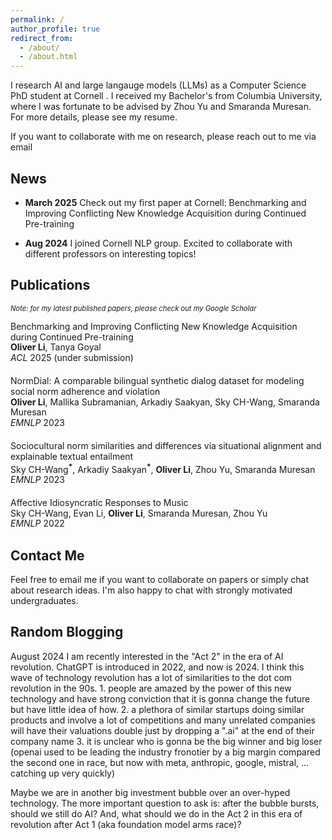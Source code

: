```yaml
---
permalink: /
author_profile: true
redirect_from: 
  - /about/
  - /about.html
---
```

I research AI and large langauge models (LLMs) as a Computer Science PhD student at <a href="https://www.cornell.edu/" style="text-decoration:none">Cornell</a> . I received my Bachelor's from <a href="https://www.columbia.edu/" style="text-decoration:none">Columbia University</a>, where I was fortunate to be advised by <a href="https://www.cs.columbia.edu/~zhouyu/" style="text-decoration:none">Zhou Yu</a> and <a href="https://www.cs.columbia.edu/~smara/" style="text-decoration:none">Smaranda Muresan</a>. For more details, please see my <a href="/files/Aochong_Li_Resume.pdf" style="text-decoration:none">resume</a>.

If you want to collaborate with me on research, please reach out to me via <a href="al2644@cornell.edu" style="text-decoration:none"> email</a>

News
------
* **March 2025** Check out my first paper at Cornell: <a href="/files/Knowledge_Conflicts_in_Language_Models__Continual_Learning_preprint.pdf" style="text-decoration:none">Benchmarking and Improving Conflicting New Knowledge Acquisition during Continued Pre-training</a><br>

* **Aug 2024** I joined Cornell NLP group. Excited to collaborate with different professors on interesting topics!


Publications
------
<span style="font-size: 0.8em; font-style: italic;">Note: for my latest published papers, please check out my <a href="https://scholar.google.com/citations?user=rZ186jcAAAAJ&hl=en" style="text-decoration:none">Google Scholar</a></span>

<p style="line-height: 1.2; margin: 0 0 20px 0;">
<a href="/files/Knowledge_Conflicts_in_Language_Models__Continual_Learning_preprint.pdf" style="text-decoration:none">Benchmarking and Improving Conflicting New Knowledge Acquisition during Continued Pre-training</a><br>
<strong>Oliver Li</strong>, Tanya Goyal<br>
<em>ACL</em> 2025 (under submission)
</p>

<p style="line-height: 1.2; margin: 0 0 20px 0;">
<a href="https://aclanthology.org/2023.emnlp-main.974/" style="text-decoration:none">NormDial: A comparable bilingual synthetic dialog dataset for modeling social norm adherence and violation</a><br>
<strong>Oliver Li</strong>, Mallika Subramanian, Arkadiy Saakyan, Sky CH-Wang, Smaranda Muresan<br>
<em>EMNLP</em> 2023
</p>


<p style="line-height: 1.2; margin: 0 0 20px 0;">
<a href="https://aclanthology.org/2023.emnlp-main.215/" style="text-decoration:none">Sociocultural norm similarities and differences via situational alignment and explainable textual entailment</a><br>
Sky CH-Wang<sup><strong>*</strong></sup>, Arkadiy Saakyan<sup><strong>*</strong></sup>, <strong>Oliver Li</strong>, Zhou Yu, Smaranda Muresan<br>
<em>EMNLP</em> 2023
</p>

<p style="line-height: 1.2; margin: 0 0 20px 0;">
<a href="https://aclanthology.org/2022.emnlp-main.80/" style="text-decoration:none">Affective Idiosyncratic Responses to Music</a><br>
Sky CH-Wang, Evan Li, <strong>Oliver Li</strong>, Smaranda Muresan, Zhou Yu<br>
<em>EMNLP</em> 2022
</p>

Contact Me
------
Feel free to email me if you want to collaborate on papers or simply chat about research ideas. I'm also happy to chat with strongly motivated undergraduates.

Random Blogging
------
August 2024
I am recently interested in the <a href="https://www.sequoiacap.com/article/generative-ai-act-two/" style="text-decoration:none">"Act 2"</a> in the era of AI revolution. ChatGPT is introduced in 2022, and now is 2024. I think this wave of technology revolution has a lot of similarities to the dot com revolution in the 90s. 1. people are amazed by the power of this new technology and have strong conviction that it is gonna change the future but have little idea of how. 2. a plethora of similar startups doing similar products and involve a lot of competitions and many unrelated companies will have their valuations double just by dropping a ".ai" at the end of their company name 3. it is unclear who is gonna be the big winner and big loser (openai used to be leading the industry fronotier by a big margin compared the second one in race, but now with meta, anthropic, google, mistral, ... catching up very quickly)

Maybe we are in another big investment bubble over an over-hyped technology. The more important question to ask is: after the bubble bursts, should we still do AI? And, what should we do in the Act 2 in this era of revolution after Act 1 (aka foundation model arms race)?